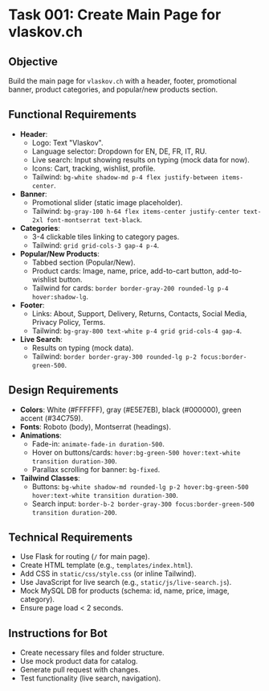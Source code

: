 # Task 001: Create Main Page for vlaskov.ch

## Objective
Build the main page for `vlaskov.ch` with a header, footer, promotional banner, product categories, and popular/new products section.

## Functional Requirements
- **Header**: 
  - Logo: Text "Vlaskov".
  - Language selector: Dropdown for EN, DE, FR, IT, RU.
  - Live search: Input showing results on typing (mock data for now).
  - Icons: Cart, tracking, wishlist, profile.
  - Tailwind: `bg-white shadow-md p-4 flex justify-between items-center`.
- **Banner**: 
  - Promotional slider (static image placeholder).
  - Tailwind: `bg-gray-100 h-64 flex items-center justify-center text-2xl font-montserrat text-black`.
- **Categories**: 
  - 3-4 clickable tiles linking to category pages.
  - Tailwind: `grid grid-cols-3 gap-4 p-4`.
- **Popular/New Products**: 
  - Tabbed section (Popular/New).
  - Product cards: Image, name, price, add-to-cart button, add-to-wishlist button.
  - Tailwind for cards: `border border-gray-200 rounded-lg p-4 hover:shadow-lg`.
- **Footer**: 
  - Links: About, Support, Delivery, Returns, Contacts, Social Media, Privacy Policy, Terms.
  - Tailwind: `bg-gray-800 text-white p-4 grid grid-cols-4 gap-4`.
- **Live Search**: 
  - Results on typing (mock data).
  - Tailwind: `border border-gray-300 rounded-lg p-2 focus:border-green-500`.

## Design Requirements
- **Colors**: White (#FFFFFF), gray (#E5E7EB), black (#000000), green accent (#34C759).
- **Fonts**: Roboto (body), Montserrat (headings).
- **Animations**: 
  - Fade-in: `animate-fade-in duration-500`.
  - Hover on buttons/cards: `hover:bg-green-500 hover:text-white transition duration-300`.
  - Parallax scrolling for banner: `bg-fixed`.
- **Tailwind Classes**:
  - Buttons: `bg-white shadow-md rounded-lg p-2 hover:bg-green-500 hover:text-white transition duration-300`.
  - Search input: `border-b-2 border-gray-300 focus:border-green-500 transition duration-200`.

## Technical Requirements
- Use Flask for routing (`/` for main page).
- Create HTML template (e.g., `templates/index.html`).
- Add CSS in `static/css/style.css` (or inline Tailwind).
- Use JavaScript for live search (e.g., `static/js/live-search.js`).
- Mock MySQL DB for products (schema: id, name, price, image, category).
- Ensure page load < 2 seconds.

## Instructions for Bot
- Create necessary files and folder structure.
- Use mock product data for catalog.
- Generate pull request with changes.
- Test functionality (live search, navigation).
